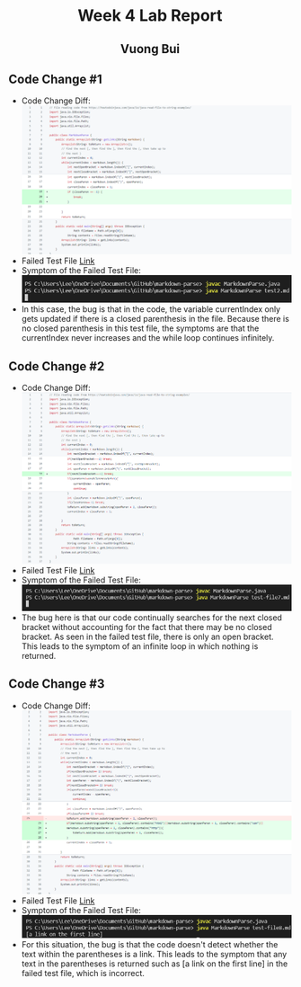 # <center> Week 4 Lab Report </center>
## <center> Vuong Bui </center>
## Code Change #1
* Code Change Diff:
![Image](SS2-5.png)
* Failed Test File [Link](https://github.com/v2bui/markdown-parse/blob/main/test2.md)
* Symptom of the Failed Test File:
![Image](SS2-6.png)
* In this case, the bug is that in the code, the variable currentIndex only gets updated if there is a closed parenthesis in the file. Because there is no closed parenthesis in this test file, the symptoms are that the currentIndex never increases and the while loop continues infinitely. 

## Code Change #2
* Code Change Diff:
![Image](SS2-1.png)
* Failed Test File [Link](https://github.com/ucsd-cse15l-w22/markdown-parse/blob/main/test-file7.md)
* Symptom of the Failed Test File:
![Image](SS2-2.png)
* The bug here is that our code continually searches for the next closed bracket without accounting for the fact that there may be no closed bracket. As seen in the failed test file, there is only an open bracket. This leads to the symptom of an infinite loop in which nothing is returned. 

## Code Change #3
* Code Change Diff:
![Image](SS2-3.png)
* Failed Test File [Link](https://github.com/ucsd-cse15l-w22/markdown-parse/blob/main/test-file8.md)
* Symptom of the Failed Test File:
![Image](SS2-4.png)
* For this situation, the bug is that the code doesn't detect whether the text within the parentheses is a link. This leads to the symptom that any text in the parentheses is returned such as [a link on the first line] in the failed test file, which is incorrect.